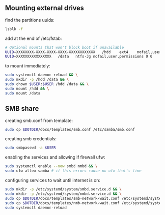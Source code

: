 ## Mounting external drives

find the partitions uuids:

```sh
lsblk -f
```

add at the end of /etc/fstab:

```sh
# Optional mounts that won't block boot if unavailable
UUID=XXXXXXXX-XXXX-XXXX-XXXX-XXXXXXXXXXXX	/hdd	ext4	nofail,user	0 0
UUID=XXXXXXXXXXXXXXXX	/data	ntfs-3g	nofail,user,permissions	0 0
```

to mount immediately:

```sh
sudo systemctl daemon-reload && \
sudo mkdir -p /hdd /data && \
sudo chown $USER:$USER /hdd /data && \
sudo mount /hdd && \
sudo mount /data
```

## SMB share

creating smb.conf from template:

```sh
sudo cp $DOTDIR/docs/templates/smb.conf /etc/samba/smb.conf
```

creating smb credentials:

```sh
sudo smbpasswd -a $USER
```

enabling the services and allowing if firewall ufw:

```sh
sudo systemctl enable --now smbd nmbd && \
sudo ufw allow samba # if this errors cause no ufw that's fine
```

configuring services to wait until internet is on:

```sh
sudo mkdir -p /etc/systemd/system/smbd.service.d && \
sudo mkdir -p /etc/systemd/system/nmbd.service.d && \
sudo cp $DOTDIR/docs/templates/smb-network-wait.conf /etc/systemd/system/smbd.service.d/network-wait.conf && \
sudo cp $DOTDIR/docs/templates/nmb-network-wait.conf /etc/systemd/system/nmbd.service.d/network-wait.conf && \
sudo systemctl daemon-reload
```
